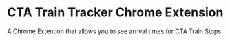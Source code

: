 # CTA Train Tracker Chrome Extension
A Chrome Extention that allows you to see arrival times for CTA Train Stops
